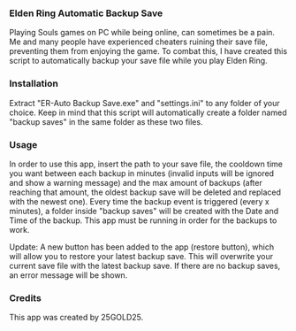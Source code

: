 ### Elden Ring Automatic Backup Save

Playing Souls games on PC while being online, can sometimes be a pain. Me and many people have experienced cheaters ruining their save file, preventing them from enjoying the game. To combat this, I have created this script to automatically backup your save file while you play Elden Ring.

### Installation

Extract "ER-Auto Backup Save.exe" and "settings.ini" to any folder of your choice. Keep in mind that this script will automatically create a folder named "backup saves" in the same folder as these two files.

### Usage

In order to use this app, insert the path to your save file, the cooldown time you want between each backup in minutes (invalid inputs will be ignored and show a warning message) and the max amount of backups (after reaching that amount, the oldest backup save will be deleted and replaced with the newest one). Every time the backup event is triggered (every x minutes), a folder inside "backup saves" will be created with the Date and Time of the backup. This app must be running in order for the backups to work.

Update: A new button has been added to the app (restore button), which will allow you to restore your latest backup save. This will overwrite your current save file with the latest backup save. If there are no backup saves, an error message will be shown.

### Credits

This app was created by 25GOLD25.
